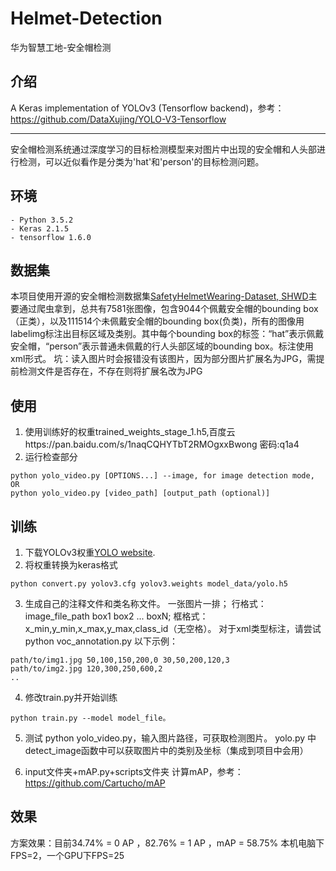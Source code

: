 # Helmet-Detection
华为智慧工地-安全帽检测

## 介绍

A Keras implementation of YOLOv3 (Tensorflow backend)，参考：https://github.com/DataXujing/YOLO-V3-Tensorflow 


---
安全帽检测系统通过深度学习的目标检测模型来对图片中出现的安全帽和人头部进行检测，可以近似看作是分类为'hat'和'person'的目标检测问题。

## 环境
    - Python 3.5.2
    - Keras 2.1.5
    - tensorflow 1.6.0

## 数据集
本项目使用开源的安全帽检测数据集[SafetyHelmetWearing-Dataset, SHWD](https://github.com/njvisionpower/Safety-Helmet-Wearing-Dataset)主要通过爬虫拿到，总共有7581张图像，包含9044个佩戴安全帽的bounding box（正类），以及111514个未佩戴安全帽的bounding box(负类)，所有的图像用labelimg标注出目标区域及类别。其中每个bounding box的标签：“hat”表示佩戴安全帽，“person”表示普通未佩戴的行人头部区域的bounding box。标注使用xml形式。
坑：读入图片时会报错没有该图片，因为部分图片扩展名为JPG，需提前检测文件是否存在，不存在则将扩展名改为JPG  

## 使用
1. 使用训练好的权重trained_weights_stage_1.h5,百度云https://pan.baidu.com/s/1naqCQHYTbT2RMOgxxBwong 密码:q1a4
2. 运行检查部分
```
python yolo_video.py [OPTIONS...] --image, for image detection mode, OR
python yolo_video.py [video_path] [output_path (optional)]
```
## 训练
1. 下载YOLOv3权重[YOLO website](http://pjreddie.com/darknet/yolo/).
2. 将权重转换为keras格式
```
python convert.py yolov3.cfg yolov3.weights model_data/yolo.h5
```

3. 生成自己的注释文件和类名称文件。
一张图片一排；
行格式：image_file_path box1 box2 ... boxN;
框格式：x_min,y_min,x_max,y_max,class_id（无空格）。
对于xml类型标注，请尝试python voc_annotation.py
以下示例：
```
path/to/img1.jpg 50,100,150,200,0 30,50,200,120,3
path/to/img2.jpg 120,300,250,600,2
..
```

4. 修改train.py并开始训练
```
python train.py --model model_file。 
```
5. 测试 
python yolo_video.py，输入图片路径，可获取检测图片。
yolo.py 中detect_image函数中可以获取图片中的类别及坐标（集成到项目中会用）

6. input文件夹+mAP.py+scripts文件夹 计算mAP，参考：https://github.com/Cartucho/mAP
## 效果
方案效果：目前34.74% = 0 AP ，82.76% = 1 AP ，mAP = 58.75%
本机电脑下FPS=2，一个GPU下FPS=25

